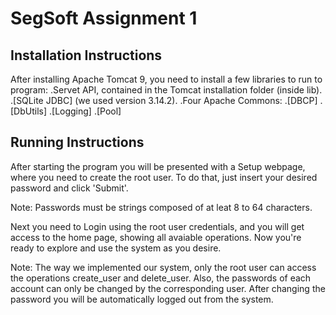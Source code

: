 # SegSoft Assignment 1

## Installation Instructions

After installing Apache Tomcat 9, you need to install a few libraries to run to program:
.Servet API, contained in the Tomcat installation folder (inside lib).
.[SQLite JDBC] (we used version 3.14.2).
.Four Apache Commons:
	.[DBCP]
	.[DbUtils]
	.[Logging]
	.[Pool]

## Running Instructions

After starting the program you will be presented with a Setup webpage, where you need to create the root user.
To do that, just insert your desired password and click 'Submit'.

Note: Passwords must be strings composed of at leat 8 to 64 characters.

Next you need to Login using the root user credentials, and you will get access to the home page, showing all avaiable operations.
Now you're ready to explore and use the system as you desire.

Note: The way we implemented our system, only the root user can access the operations create_user and delete_user.
Also, the passwords of each account can only be changed by the corresponding user.
After changing the password you will be automatically logged out from the system.


[1]: https://bitbucket.org/xerial/sqlite-jdbc/downloads
[2]: http://commons.apache.org/proper/commons-dbcp/download_dbcp.cgi
[3]: http://commons.apache.org/proper/commons-dbutils/download_dbutils.cgi
[4]: http://commons.apache.org/proper/commons-logging/download_logging.cgi
[5]: http://commons.apache.org/proper/commons-pool/download_pool.cgi